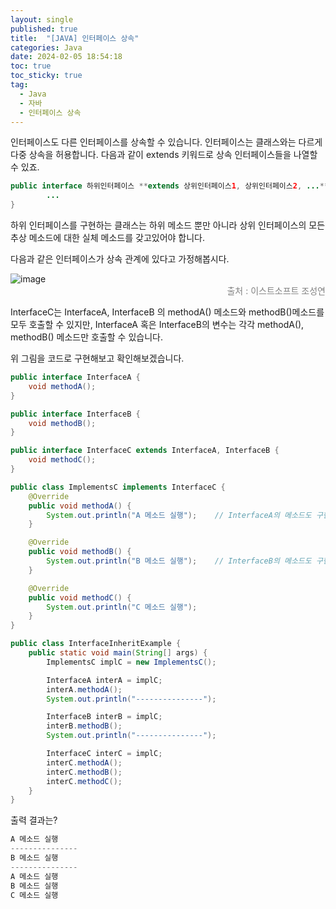 ```yaml
---
layout: single
published: true
title:  "[JAVA] 인터페이스 상속"
categories: Java
date: 2024-02-05 18:54:18
toc: true
toc_sticky: true
tag:   
  - Java
  - 자바
  - 인터페이스 상속
---
```


인터페이스도 다른 인터페이스를 상속할 수 있습니다. 인터페이스는 클래스와는 다르게 다중 상속을 허용합니다. 다음과 같이 extends 키워드로 상속 인터페이스들을 나열할 수 있죠.

```java
public interface 하위인터페이스 **extends 상위인터페이스1, 상위인터페이스2, ...** { 
		...
}
```

하위 인터페이스를 구현하는 클래스는 하위 메소드 뿐만 아니라 상위 인터페이스의 모든 추상 메소드에 대한 실체 메소드를 갖고있어야 합니다. 

다음과 같은 인터페이스가 상속 관계에 있다고 가정해봅시다.

![image](https://github.com/BaxDailyGit/BaxDailyGit/assets/99312529/8cd71336-6342-4c9f-acdd-e8d74a1428a6)
<span style="color:gray; display: block; text-align: right;">출처 : 이스트소프트 조성연</span>

InterfaceC는 InterfaceA, InterfaceB 의 methodA() 메소드와 methodB()메소드를 모두 호출할 수 있지만, InterfaceA 혹은 InterfaceB의 변수는 각각 methodA(), methodB() 메소드만 호출할 수 있습니다. 

위 그림을 코드로 구현해보고 확인해보겠습니다. 

```java
public interface InterfaceA {
    void methodA();
}
```

```java
public interface InterfaceB {
    void methodB();
}
```

```java
public interface InterfaceC extends InterfaceA, InterfaceB {
    void methodC();
}
```

```java
public class ImplementsC implements InterfaceC {
    @Override
    public void methodA() {
        System.out.println("A 메소드 실행");    // InterfaceA의 메소드도 구현필요
    }

    @Override
    public void methodB() {
        System.out.println("B 메소드 실행");    // InterfaceB의 메소드도 구현필요
    }

    @Override
    public void methodC() {
        System.out.println("C 메소드 실행");
    }
}
```

```java
public class InterfaceInheritExample {
    public static void main(String[] args) {
        ImplementsC implC = new ImplementsC();

        InterfaceA interA = implC;
        interA.methodA();
        System.out.println("---------------");

        InterfaceB interB = implC;
        interB.methodB();
        System.out.println("---------------");

        InterfaceC interC = implC;
        interC.methodA();
        interC.methodB();
        interC.methodC();
    }
}
```
출력 결과는?

```java
A 메소드 실행
---------------
B 메소드 실행
---------------
A 메소드 실행
B 메소드 실행
C 메소드 실행
```